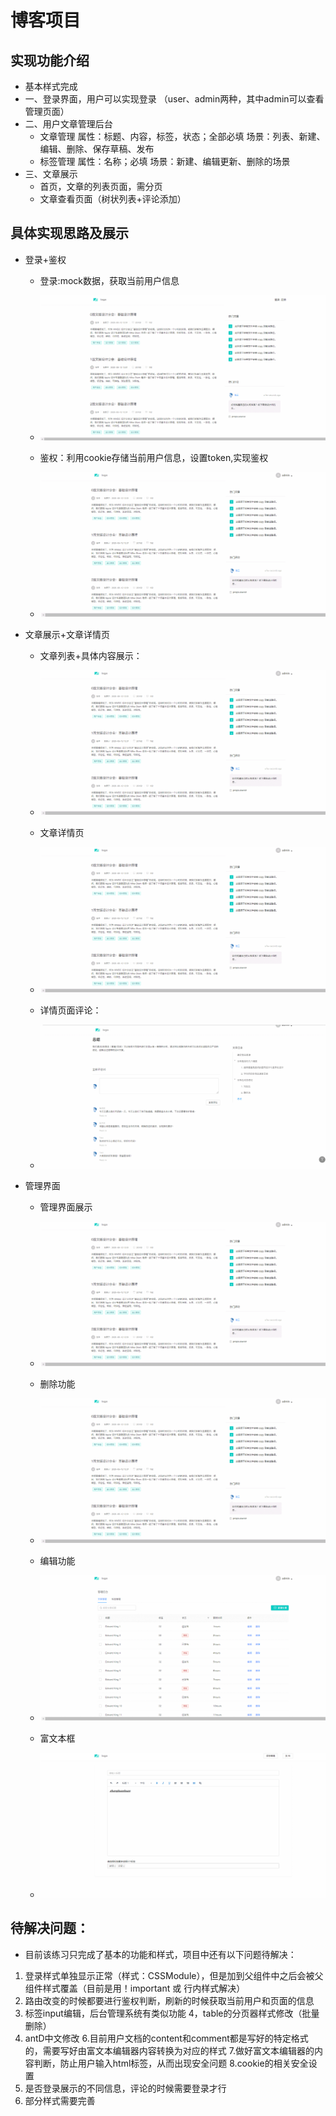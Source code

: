 # 博客项目
## 实现功能介绍
* 基本样式完成
* 一、登录界面，用户可以实现登录 （user、admin两种，其中admin可以查看管理页面）
* 二、用户文章管理后台
  * 文章管理
    属性：标题、内容，标签，状态；全部必填
    场景：列表、新建、编辑、删除、保存草稿、发布
  * 标签管理
    属性：名称；必填
    场景：新建、编辑更新、删除的场景
* 三、文章展示
  * 首页，文章的列表页面，需分页
  * 文章查看页面（树状列表+评论添加）
## 具体实现思路及展示
* 登录+鉴权
  * 登录:mock数据，获取当前用户信息
  * ![login](https://github.com/Verahuan/Training-Assignment-Blog/blob/master/docs/%E7%99%BB%E5%BD%95.gif)

  * 鉴权：利用cookie存储当前用户信息，设置token,实现鉴权
  * ![鉴权](https://github.com/Verahuan/Training-Assignment-Blog/blob/master/docs/%E9%89%B4%E6%9D%83.gif)

* 文章展示+文章详情页

  * 文章列表+具体内容展示：
  * ![login](https://github.com/Verahuan/Training-Assignment-Blog/blob/master/docs/%E7%82%B9%E5%87%BB%E6%96%87%E7%AB%A0%E5%87%BA%E7%8E%B0%E8%AF%A6%E6%83%85%E9%A1%B5.gif)
  
  * 文章详情页
  * ![login](https://github.com/Verahuan/Training-Assignment-Blog/blob/master/docs/%E7%82%B9%E5%87%BB%E6%96%87%E7%AB%A0%E5%87%BA%E7%8E%B0%E8%AF%A6%E6%83%85%E9%A1%B5.gif)
  
  * 详情页面评论：
  * ![login](https://github.com/Verahuan/Training-Assignment-Blog/blob/master/docs/%E8%AF%A6%E6%83%85%E9%A1%B5%E8%AF%84%E8%AE%BA.gif)

* 管理界面
  * 管理界面展示
  * ![login](https://github.com/Verahuan/Training-Assignment-Blog/blob/master/docs/%E5%90%8E%E5%8F%B0%E7%AE%A1%E7%90%86%E7%95%8C%E9%9D%A2.gif)
  
  * 删除功能
  * ![login](https://github.com/Verahuan/Training-Assignment-Blog/blob/master/docs/%E7%AE%A1%E7%90%86%E7%95%8C%E9%9D%A2%E5%88%A0%E9%99%A4%E5%8A%9F%E8%83%BD.gif)
  
  * 编辑功能
  * ![login](https://github.com/Verahuan/Training-Assignment-Blog/blob/master/docs/%E7%AE%A1%E7%90%86%E7%95%8C%E9%9D%A2%E7%BC%96%E8%BE%91%E5%8A%9F%E8%83%BD.gif)
  
  * 富文本框
  * ![login](https://github.com/Verahuan/Training-Assignment-Blog/blob/master/docs/%E5%AF%8C%E6%96%87%E6%9C%AC%E6%A1%86%E5%AE%9E%E7%8E%B0.gif)

## 待解决问题：
* 目前该练习只完成了基本的功能和样式，项目中还有以下问题待解决：
1. 登录样式单独显示正常（样式：CSSModule），但是加到父组件中之后会被父组件样式覆盖（目前是用！important 或 行内样式解决）
2. 路由改变的时候都要进行鉴权判断，刷新的时候获取当前用户和页面的信息
3. 标签input编辑，后台管理系统有类似功能
4，table的分页器样式修改（批量删除）
5. antD中文修改
6.目前用户文档的content和comment都是写好的特定格式的，需要写好由富文本编辑器内容转换为对应的样式
7.做好富文本编辑器的内容判断，防止用户输入html标签，从而出现安全问题
8.cookie的相关安全设置
9. 是否登录展示的不同信息，评论的时候需要登录才行
10. 部分样式需要完善
